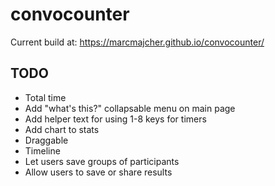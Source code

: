 # convocounter

Current build at: https://marcmajcher.github.io/convocounter/

## TODO

* Total time
* Add "what's this?" collapsable menu on main page
* Add helper text for using 1-8 keys for timers
* Add chart to stats
* Draggable
* Timeline
* Let users save groups of participants
* Allow users to save or share results

